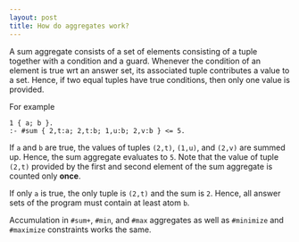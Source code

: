 ```yaml
---
layout: post
title: How do aggregates work?
---
```

A sum aggregate consists of a set of elements consisting of a tuple together with a condition and a guard.
Whenever the condition of an element is true wrt an answer set, its associated tuple contributes a value to a set.
Hence, if two equal tuples have true conditions, then only one value is provided.

For example

    1 { a; b }.
    :- #sum { 2,t:a; 2,t:b; 1,u:b; 2,v:b } <= 5.

If `a` and `b` are true, the values of tuples `(2,t)`, `(1,u)`, and `(2,v)` are summed up.
Hence, the sum aggregate evaluates to `5`.
Note that the value of tuple `(2,t)` provided by the first and second element of the sum aggregate is counted only **once**.

If only `a` is true, the only tuple is `(2,t)` and the sum is `2`.
Hence, all answer sets of the program must contain at least atom `b`.

Accumulation in `#sum+`, `#min`, and `#max` aggregates as well as `#minimize` and `#maximize` constraints works the same.
